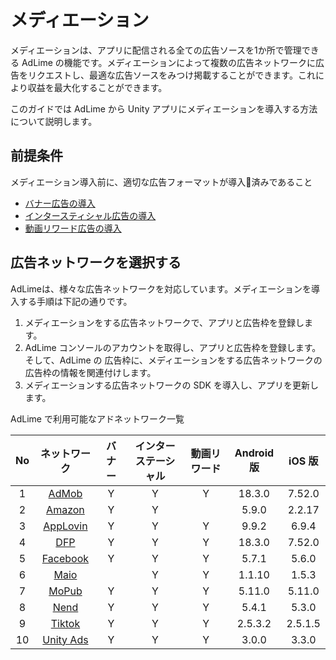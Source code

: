 # メディエーション

メディエーションは、アプリに配信される全ての広告ソースを1か所で管理できる AdLime の機能です。メディエーションによって複数の広告ネットワークに広告をリクエストし、最適な広告ソースをみつけ掲載することができます。これにより収益を最大化することができます。

このガイドでは AdLime から Unity アプリにメディエーションを導入する方法について説明します。

##  前提条件

メディエーション導入前に、適切な広告フォーマットが導入済みであること

- [バナー広告の導入](./banner.md)
- [インタースティシャル広告の導入](./Interstitial.md)
- [動画リワード広告の導入](./rewarded.md)

## 広告ネットワークを選択する

AdLimeは、様々な広告ネットワークを対応しています。メディエーションを導入する手順は下記の通りです。

 1. メディエーションをする広告ネットワークで、アプリと広告枠を登録します。
 2. AdLime コンソールのアカウントを取得し、アプリと広告枠を登録します。そして、AdLime の 広告枠に、メディエーションをする広告ネットワークの広告枠の情報を関連付けします。
 3. メディエーションする広告ネットワークの SDK を導入し、アプリを更新します。

AdLime で利用可能なアドネットワーク一覧

| No  | ネットワーク                               | バナー |インターステーシャル|動画リワード| Android 版 | iOS 版   |
|:---:|:-------------------------------------:|:------:|:----:|:--------:|:-----------:|:---------:|
| 1   | [AdMob](./mediation_admob.md)         | Y      | Y    | Y        | 18.3.0      | 7.52.0    |
| 2   | [Amazon](./mediation_amazon.md)       | Y      | Y    |          | 5.9.0       | 2.2.17    |
| 3   | [AppLovin](./mediation_applovin.md)   | Y      | Y    | Y        | 9.9.2       | 6.9.4     |
| 4   | [DFP](./mediation_dfp.md)             | Y      | Y    | Y        | 18.3.0      | 7.52.0    |
| 5   | [Facebook](./mediation_facebook.md)   | Y      | Y    | Y        | 5.7.1       | 5.6.0     |
| 6   | [Maio](./mediation_maio.md)           |        | Y    | Y        | 1.1.10      | 1.5.3     |
| 7   | [MoPub](./mediation_mopub.md)         | Y      | Y    | Y        | 5.11.0      | 5.11.0    |
| 8   | [Nend](./mediation_nend.md)           | Y      | Y    | Y        | 5.4.1       | 5.3.0     |
| 9   | [Tiktok](./mediation_tiktok.md)       | Y      | Y    | Y        | 2.5.3.2     | 2.5.1.5   |
| 10  | [Unity Ads](./mediation_unity_ads.md) | Y      | Y    | Y        | 3.0.0       | 3.3.0     |